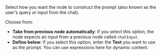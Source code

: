 Select how you want the node to construct the prompt (also known as the user's query or input from the chat).

Choose from:

* **Take from previous node automatically**: If you select this option, the node expects an input from a previous node called `chatInput`.
* **Define below**: If you select this option, enter the **Text** you want to use as the prompt. You can use expressions here for dynamic content.